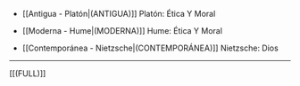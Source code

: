 

- [[Antigua - Platón|(ANTIGUA)]] Platón: Ética Y Moral

- [[Moderna - Hume|(MODERNA)]] Hume: Ética Y Moral

- [[Contemporánea - Nietzsche|(CONTEMPORÁNEA)]] Nietzsche: Dios

___
[[(FULL)]]

